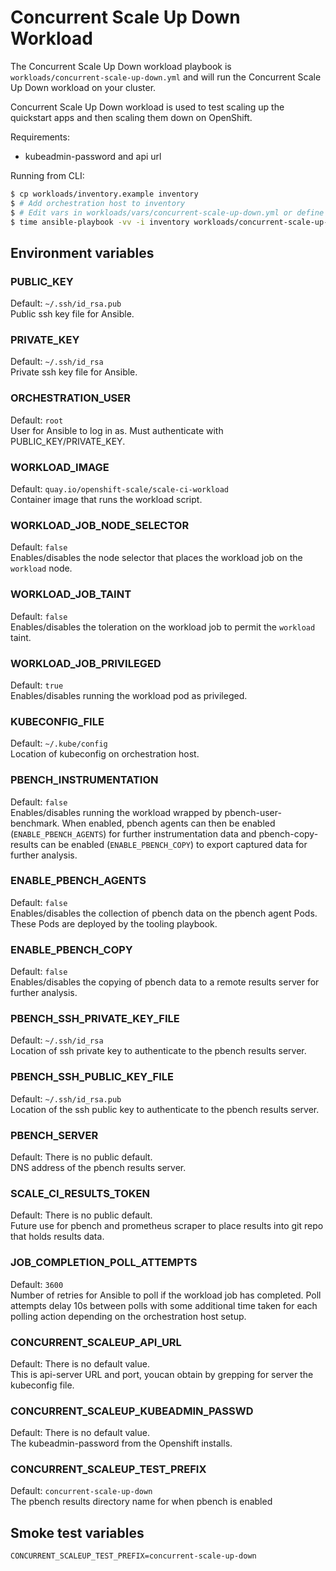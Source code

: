 # Concurrent Scale Up Down Workload

The Concurrent Scale Up Down workload playbook is `workloads/concurrent-scale-up-down.yml` and will run the Concurrent Scale Up Down workload on your cluster.

Concurrent Scale Up Down workload is used to test scaling up the quickstart apps and then scaling them down on OpenShift. 

Requirements:
* kubeadmin-password and api url

Running from CLI:

```sh
$ cp workloads/inventory.example inventory
$ # Add orchestration host to inventory
$ # Edit vars in workloads/vars/concurrent-scale-up-down.yml or define Environment vars (See below)
$ time ansible-playbook -vv -i inventory workloads/concurrent-scale-up-down.yml
```

## Environment variables

### PUBLIC_KEY
Default: `~/.ssh/id_rsa.pub`  
Public ssh key file for Ansible.

### PRIVATE_KEY
Default: `~/.ssh/id_rsa`  
Private ssh key file for Ansible.

### ORCHESTRATION_USER
Default: `root`  
User for Ansible to log in as. Must authenticate with PUBLIC_KEY/PRIVATE_KEY.

### WORKLOAD_IMAGE
Default: `quay.io/openshift-scale/scale-ci-workload`  
Container image that runs the workload script.

### WORKLOAD_JOB_NODE_SELECTOR
Default: `false`  
Enables/disables the node selector that places the workload job on the `workload` node.

### WORKLOAD_JOB_TAINT
Default: `false`  
Enables/disables the toleration on the workload job to permit the `workload` taint.

### WORKLOAD_JOB_PRIVILEGED
Default: `true`  
Enables/disables running the workload pod as privileged.

### KUBECONFIG_FILE
Default: `~/.kube/config`  
Location of kubeconfig on orchestration host.

### PBENCH_INSTRUMENTATION
Default: `false`  
Enables/disables running the workload wrapped by pbench-user-benchmark. When enabled, pbench agents can then be enabled (`ENABLE_PBENCH_AGENTS`) for further instrumentation data and pbench-copy-results can be enabled (`ENABLE_PBENCH_COPY`) to export captured data for further analysis.

### ENABLE_PBENCH_AGENTS
Default: `false`  
Enables/disables the collection of pbench data on the pbench agent Pods. These Pods are deployed by the tooling playbook.

### ENABLE_PBENCH_COPY
Default: `false`  
Enables/disables the copying of pbench data to a remote results server for further analysis.

### PBENCH_SSH_PRIVATE_KEY_FILE
Default: `~/.ssh/id_rsa`  
Location of ssh private key to authenticate to the pbench results server.

### PBENCH_SSH_PUBLIC_KEY_FILE
Default: `~/.ssh/id_rsa.pub`  
Location of the ssh public key to authenticate to the pbench results server.

### PBENCH_SERVER
Default: There is no public default.  
DNS address of the pbench results server.

### SCALE_CI_RESULTS_TOKEN
Default: There is no public default.  
Future use for pbench and prometheus scraper to place results into git repo that holds results data.

### JOB_COMPLETION_POLL_ATTEMPTS
Default: `3600`  
Number of retries for Ansible to poll if the workload job has completed. Poll attempts delay 10s between polls with some additional time taken for each polling action depending on the orchestration host setup.

### CONCURRENT_SCALEUP_API_URL
Default: There is no default value.  
This is api-server URL and port, youcan obtain by grepping for server the kubeconfig file.

### CONCURRENT_SCALEUP_KUBEADMIN_PASSWD
Default: There is no default value.  
The kubeadmin-password from the Openshift installs.

### CONCURRENT_SCALEUP_TEST_PREFIX
Default: `concurrent-scale-up-down`  
The pbench results directory name for when pbench is enabled


## Smoke test variables

```
CONCURRENT_SCALEUP_TEST_PREFIX=concurrent-scale-up-down
```

